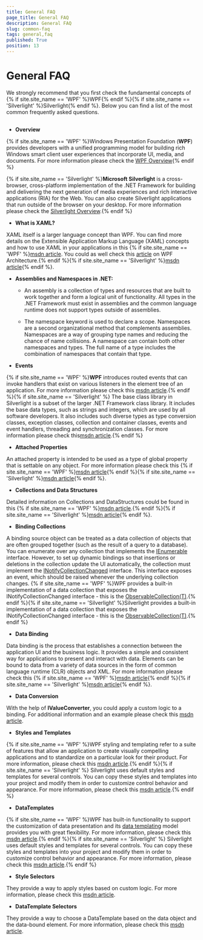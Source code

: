 ```yaml
---
title: General FAQ
page_title: General FAQ
description: General FAQ
slug: common-faq
tags: general,faq
published: True
position: 13
---
```


# General FAQ

We strongly recommend that you first check the fundamental concepts of {% if site.site_name == 'WPF' %}WPF{% endif %}{% if site.site_name == 'Silverlight' %}Silverlight{% endif %}. Below you can find a list of the most common frequently asked questions.

## 

* __Overview__

{% if site.site_name == 'WPF' %}Windows Presentation Foundation (__WPF__) provides developers with a unified programming model for building rich Windows smart client user experiences that incorporate UI, media, and documents. For more information please check the [WPF Overview](http://msdn.microsoft.com/en-us/library/ms754130.aspx){% endif %}

{% if site.site_name == 'Silverlight' %}__Microsoft Silverlight__ is a cross-browser, cross-platform implementation of the .NET Framework for building and delivering the next generation of media experiences and rich interactive applications (RIA) for the Web. You can also create Silverlight applications that run outside of the browser on your desktop. For more information please check the [Silverlight Overview](http://msdn.microsoft.com/en-us/library/bb404700(VS.95).aspx).{% endif %}

* __What is XAML?__

XAML itself is a larger language concept than WPF. You can find more details on the Extensible Application Markup Language (XAML) concepts and how to use XAML in your applications in this {% if site.site_name == 'WPF' %}[msdn article](http://msdn.microsoft.com/en-us/library/ms752059.aspx). You could as well check this [article](http://msdn.microsoft.com/en-us/library/ms750441.aspx) on WPF Architecture.{% endif %}{% if site.site_name == 'Silverlight' %}[msdn article](http://msdn.microsoft.com/en-us/library/cc189054(VS.95).aspx){% endif %}.
            
* __Assemblies and Namespaces in .NET:__

	* An assembly is a collection of types and resources that are built to work together and form a logical unit of functionality. All types in the .NET Framework must exist in assemblies and the common language runtime does not support types outside of assemblies.

	* The namespace keyword is used to declare a scope. Namespaces are a second organizational method that complements assemblies. Namespaces are a way of grouping type names and reducing the chance of name collisions. A namespace can contain both other namespaces and types. The full name of a type includes the combination of namespaces that contain that type.
            
* __Events__

{% if site.site_name == 'WPF' %}__WPF__ introduces routed events that can invoke handlers that exist on various listeners in the element tree of an application. For more information please check this [msdn article](http://msdn.microsoft.com/en-us/library/ms753115.aspx).{% endif %}{% if site.site_name == 'Silverlight' %} The base class library in Silverlight is a subset of the larger .NET Framework class library. It includes the base data types, such as strings and integers, which are used by all software developers. It also includes such diverse types as type conversion classes, exception classes, collection and container classes, events and event handlers, threading and synchronization classes. For more information please check this[msdn article](http://msdn.microsoft.com/en-us/library/cc221412(VS.95).aspx).{% endif %}

* __Attached Properties__

An attached property is intended to be used as a type of global property that is settable on any object. For more information please check this {% if site.site_name == 'WPF' %}[msdn article](http://msdn.microsoft.com/en-us/library/ms749011.aspx){% endif %}{% if site.site_name == 'Silverlight' %}[msdn article](http://msdn.microsoft.com/en-us/library/cc265152(v=vs.95).aspx){% endif %}.
            
* __Collections and Data Structures__

Detailed information on Collections and DataStructures could be found in this {% if site.site_name == 'WPF' %}[msdn article](http://msdn.microsoft.com/en-us/library/ms753115.aspx).{% endif %}{% if site.site_name == 'Silverlight' %}[msdn article](http://msdn.microsoft.com/en-us/library/7y3x785f(v=vs.95).aspx){% endif %}.
            
* __Binding Collections__

A binding source object can be treated as a data collection of objects that are often grouped together (such as the result of a query to a database). You can enumerate over any collection that implements the [IEnumerable](http://msdn.microsoft.com/en-us/library/system.collections.ienumerable.aspx) interface. However, to set up dynamic bindings so that insertions or deletions in the collection update the UI automatically, the collection must implement the [INotifyCollectionChanged](http://msdn.microsoft.com/en-us/library/system.collections.specialized.inotifycollectionchanged.aspx) interface. This interface exposes an event, which should be raised whenever the underlying collection changes. {% if site.site_name == 'WPF' %}WPF provides a built-in implementation of a data collection that exposes the INotifyCollectionChanged interface - this is the              [ObservableCollection(T)](http://msdn.microsoft.com/en-us/library/ms668604.aspx).{% endif %}{% if site.site_name == 'Silverlight' %}Silverlight provides a built-in implementation of a data collection that exposes the INotifyCollectionChanged interface - this is the [ObservableCollection(T)](http://msdn.microsoft.com/en-us/library/ms668604(v=vs.95).aspx).{% endif %}

* __Data Binding__

Data binding is the process that establishes a connection between the application UI and the business logic. It provides a simple and consistent way for applications to present and interact with data. Elements can be bound to data from a variety of data sources in the form of common language runtime (CLR) objects and XML. For more information please check this {% if site.site_name == 'WPF' %}[msdn article](http://msdn.microsoft.com/en-us/library/ms750612.aspx){% endif %}{% if site.site_name == 'Silverlight' %}[msdn article](http://msdn.microsoft.com/en-us/library/cc278072(v=vs.95).aspx){% endif %}.
            
* __Data Conversion__

With the help of __IValueConverter__, you could apply a custom logic to a binding. For additional information and an example please check this [msdn article](http://msdn.microsoft.com/en-us/library/system.windows.data.ivalueconverter.aspx).
            
* __Styles and Templates__

{% if site.site_name == 'WPF' %}WPF styling and templating refer to a suite of features that allow an application to create visually compelling applications and to standardize on a particular look for their product. For more information, please check this [msdn article](http://msdn.microsoft.com/en-us/library/bb613570.aspx).{% endif %}{% if site.site_name == 'Silverlight' %} Silverlight uses default styles and templates for several controls. You can copy these styles and templates into your project and modify them in order to customize control behavior and appearance. For more information, please check this [msdn article](http://msdn.microsoft.com/en-us/library/cc278075(v=vs.95).aspx).{% endif %}

* __DataTemplates__

{% if site.site_name == 'WPF' %}WPF has built-in functionality to support the customization of data presentation and its [data templating](http://msdn.microsoft.com/en-us/library/system.windows.datatemplate.aspx) model provides you with great flexibility. For more information, please check this [msdn article](http://msdn.microsoft.com/en-us/library/ms742521.aspx).{% endif %}{% if site.site_name == 'Silverlight' %} Silverlight uses default styles and templates for several controls. You can copy these styles and templates into your project and modify them in order to customize control behavior and appearance. For more information, please check this [msdn article](http://msdn.microsoft.com/en-us/library/cc278075(v=vs.95).aspx).{% endif %}

* __Style Selectors__

They provide a way to apply styles based on custom logic. For more information, please check this [msdn article](http://msdn.microsoft.com/en-us/library/system.windows.controls.styleselector.aspx).
            
* __DataTemplate Selectors__

They provide a way to choose a DataTemplate based on the data object and the data-bound element. For more information, please check this [msdn article](http://msdn.microsoft.com/en-us/library/system.windows.controls.datatemplateselector.aspx).
            